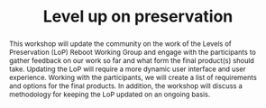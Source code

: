 ---
abstract: This workshop will update the community on the work of the Levels of Preservation
  (LoP) Reboot Working Group and engage with the participants to gather feedback on
  our work so far and what form the final product(s) should take. Updating the LoP
  will require a more dynamic user interface and user experience. Working with the
  participants, we will create a list of requirements and options for the final products.
  In addition, the workshop will discuss a methodology for keeping the LoP updated
  on an ongoing basis.
creators:
- Tallman, Nathan
- Work, Lauren
- Daigle, Bradley J.
date: null
document_url: https://services.phaidra.univie.ac.at/api/object/o:1081738/download
grand_parent: iPRES
institutions: []
keywords: []
landing_page_url: https://phaidra.univie.ac.at/o:1081738
language: eng
layout: publication
license: CC BY 4.0 International
notes_url: null
parent: iPRES 2019
presentation_url: null
publication_type: paper
size: 115664
source_name: iPRES
title: 'Level up on preservation '
year: 2019
---